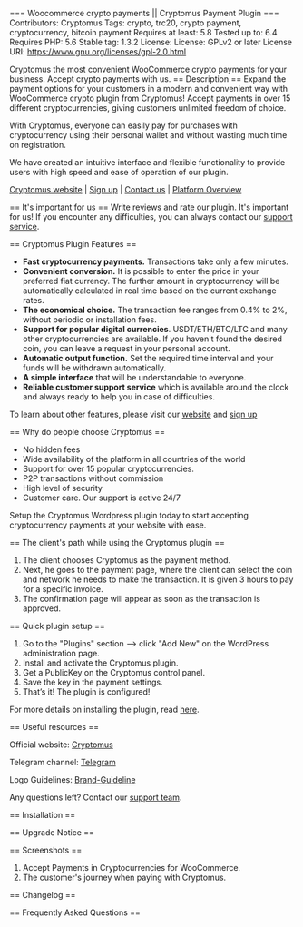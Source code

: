 === Woocommerce crypto payments || Cryptomus Payment Plugin ===
Contributors: Cryptomus
Tags: crypto, trc20, crypto payment, cryptocurrency, bitcoin payment
Requires at least: 5.8
Tested up to: 6.4
Requires PHP: 5.6
Stable tag: 1.3.2
License: License: GPLv2 or later
License URI: https://www.gnu.org/licenses/gpl-2.0.html

Cryptomus the most convenient WooCommerce crypto payments for your business. Accept crypto payments with us.
== Description ==
Expand the payment options for your customers in a modern and convenient way with WooCommerce crypto plugin from Cryptomus! Accept payments in over 15 different cryptocurrencies, giving customers unlimited freedom of choice.

With Cryptomus, everyone can easily pay for purchases with cryptocurrency using their personal wallet and without wasting much time on registration.

We have created an intuitive interface and flexible functionality to provide users with high speed and ease of operation of our plugin.

[Cryptomus website](https://cryptomus.com/?utm_source=wordpress&utm_medium=plugin-description) | [Sign up](https://app.cryptomus.com/?utm_source=wordpress&utm_medium=plugin-description) | [Contact us](https://t.me/cryptomussupport) | [Platform Overview](https://www.youtube.com/watch?v=MqdfrZgfoBo&t)


== It's important for us ==
Write reviews and rate our plugin. It's important for us! 
If you encounter any difficulties, you can always contact our [support service](https://t.me/cryptomus_complaints).


== Сryptomus Plugin Features ==

* **Fast cryptocurrency payments.** Transactions take only a few minutes.
* **Convenient conversion.** It is possible to enter the price in your preferred fiat currency. The further amount in cryptocurrency will be automatically calculated in real time based on the current exchange rates.
* **The economical choice.** The transaction fee ranges from 0.4% to 2%, without periodic or installation fees.
* **Support for popular digital currencies**. USDT/ETH/BTC/LTC and many other cryptocurrencies are available. If you haven't found the desired coin, you can leave a request in your personal account.
* **Automatic output function.** Set the required time interval and your funds will be withdrawn automatically.
* **A simple interface** that will be understandable to everyone.
* **Reliable customer support service** which is available around the clock and always ready to help you in case of difficulties.

To learn about other features, please visit our [website](https://cryptomus.com/?utm_source=wordpress&utm_medium=plugin-description) and [sign up](https://app.cryptomus.com/?utm_source=wordpress&utm_medium=plugin-description)


== Why do people choose Cryptomus ==

* No hidden fees
* Wide availability of the platform in all countries of the world
* Support for over 15 popular cryptocurrencies.
* P2P transactions without commission
* High level of security
* Customer care. Our support is active 24/7

Setup the Cryptomus Wordpress plugin today to start accepting cryptocurrency payments at your website with ease. 


== The client's path while using the Cryptomus plugin ==

1. The client chooses Cryptomus as the payment method.
2. Next, he goes to the payment page, where the client can select the coin and network he needs to make the transaction. It is given 3 hours to pay for a specific invoice.
3. The confirmation page will appear as soon as the transaction is approved.


== Quick plugin setup ==

1. Go to the "Plugins" section —> click "Add New" on the WordPress administration page.
2. Install and activate the Cryptomus plugin.
3. Get a PublicKey on the Cryptomus control panel.
4. Save the key in the payment settings.
5. That’s it! The plugin is configured!

For more details on installing the plugin, read [here](https://cryptomus.com/blog/how-to-accept-crypto-on-your-wordpress-website-with-woocommerce-payment-plugin/?utm_source=wordpress&utm_medium=plugin-description).

== Useful resources ==

Official website: [Cryptomus](https://cryptomus.com/?utm_source=wordpress&utm_medium=plugin-description)

Telegram channel: [Telegram](https://t.me/cryptomus_com)

Logo Guidelines: [Brand-Guideline](https://cryptomus.com/brand-guideline/?utm_source=wordpress&utm_medium=plugin-description)


Any questions left? Contact our [support team](https://t.me/cryptomussupport).			


== Installation ==
 
== Upgrade Notice ==
 
== Screenshots ==
 1. Accept Payments in Cryptocurrencies for WooCommerce.
 2. The customer's journey when paying with Cryptomus.

== Changelog ==
 
== Frequently Asked Questions ==
 

